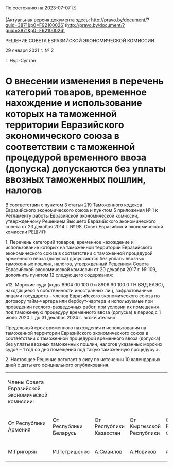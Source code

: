 По состоянию на 2023-07-07 &#x1F550;

[Актуальная версия документа здесь: http://pravo.by/document/?guid=3871&p0=F92100026](http://pravo.by/document/?guid=3871&p0=F92100026)

<p>РЕШЕНИЕ СОВЕТА ЕВРАЗИЙСКОЙ ЭКОНОМИЧЕСКОЙ КОМИССИИ</p>
<p>29 января 2021 г. № 2</p>
<p>г. Нур-Султан</p>
<h1>О внесении изменения в перечень категорий товаров, временное нахождение и использование которых на таможенной территории Евразийского экономического союза в соответствии с таможенной процедурой временного ввоза (допуска) допускаются без уплаты ввозных таможенных пошлин, налогов</h1>
<p>В соответствии с пунктом 3 статьи 219 Таможенного кодекса Евразийского экономического союза и пунктом 5 приложения № 1 к Регламенту работы Евразийской экономической комиссии, утвержденному Решением Высшего Евразийского экономического совета от 23 декабря 2014 г. № 98, Совет Евразийской экономической комиссии РЕШИЛ:</p>
<p>1. Перечень категорий товаров, временное нахождение и использование которых на таможенной территории Евразийского экономического союза в соответствии с таможенной процедурой временного ввоза (допуска) допускаются без уплаты ввозных таможенных пошлин, налогов, утвержденный Решением Совета Евразийской экономической комиссии от 20 декабря 2017 г. № 109, дополнить пунктом 12 следующего содержания:</p>
<p>«12. Морские суда (коды 8904 00 100 0 и 8906 90 100 0 ТН ВЭД ЕАЭС), находящиеся в собственности иностранных лиц, зафрахтованные лицами государств – членов Евразийского экономического союза по договору тайм-чартера или бербоут-чартера и используемые при проведении геолого-разведочных работ, при условии их помещения под таможенную процедуру временного ввоза (допуска) в период с 1 июля 2020 г. до 31 декабря 2024 г. включительно.</p>
<p>Предельный срок временного нахождения и использования на таможенной территории Евразийского экономического союза в соответствии с таможенной процедурой временного ввоза (допуска) без уплаты ввозных таможенных пошлин, налогов указанных морских судов – 1 год со дня помещения под такую таможенную процедуру.».</p>
<p>2. Настоящее Решение вступает в силу по истечении 10 календарных дней с даты его официального опубликования.</p>
<p></p>
<table>
<tr><td><p>Члены Совета Евразийской экономической комиссии:</p></td></tr>
<tr>
<td><p>От Республики Армения</p></td>
<td><p>От Республики Беларусь</p></td>
<td><p>От Республики Казахстан</p></td>
<td><p>От Кыргызской Республики</p></td>
<td><p>От Российской Федерации</p></td>
</tr>
<tr>
<td><p>М.Григорян</p></td>
<td><p>И.Петришенко</p></td>
<td><p>А.Смаилов</p></td>
<td><p>А.Новиков</p></td>
<td><p>А.Оверчук</p></td>
</tr>
</table>
<p></p>